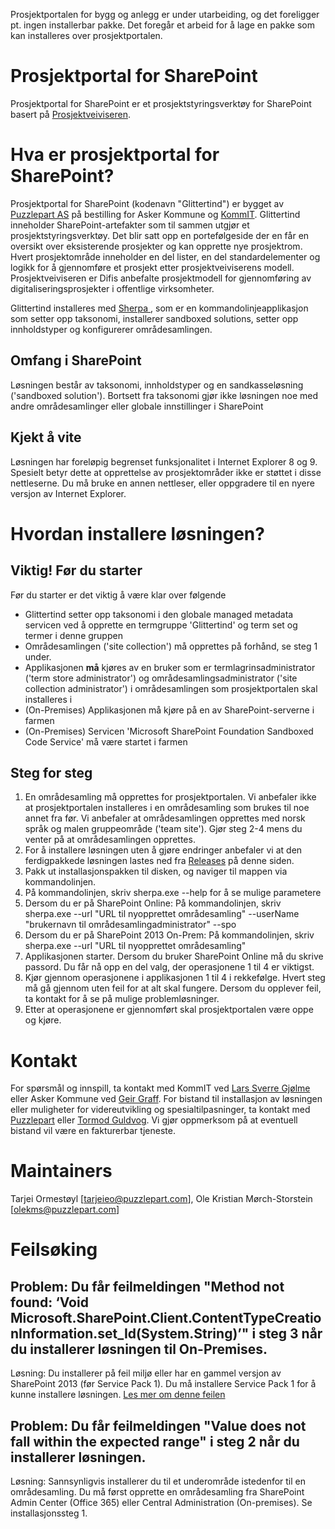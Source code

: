 Prosjektportalen for bygg og anlegg er under utarbeiding, og det foreligger pt. ingen installerbar pakke. Det foregår et arbeid for å lage en pakke som kan installeres over prosjektportalen.

﻿Prosjektportal for SharePoint
=================

Prosjektportal for SharePoint er et prosjektstyringsverktøy for SharePoint basert på <a href="http://prosjektveiviseren.no">Prosjektveiviseren</a>. 

# Hva er prosjektportal for SharePoint?
Prosjektportal for SharePoint (kodenavn "Glittertind") er bygget av <a href="http://www.puzzlepart.com">Puzzlepart AS</a> på bestilling for Asker Kommune og <a href="http://www.ks.no/kommit">KommIT</a>. Glittertind inneholder SharePoint-artefakter som til sammen utgjør et prosjektstyringsverktøy. Det blir satt opp en portefølgeside der en får en oversikt over eksisterende prosjekter og kan opprette nye prosjektrom. Hvert prosjektområde inneholder en del lister, en del standardelementer og logikk for å gjennomføre et prosjekt etter prosjektveiviserens modell. Prosjektveiviseren er Difis anbefalte prosjektmodell for gjennomføring av digitaliseringsprosjekter i offentlige virksomheter.

Glittertind installeres med <a href="https://github.com/sharepoint-sherpa/sherpa">Sherpa </a>, som er en kommandolinjeapplikasjon som setter opp taksonomi, installerer sandboxed solutions, setter opp innholdstyper og konfigurerer områdesamlingen.

## Omfang i SharePoint
Løsningen består av taksonomi, innholdstyper og en sandkasseløsning ('sandboxed solution'). Bortsett fra taksonomi gjør ikke løsningen noe med andre områdesamlinger eller globale innstillinger i SharePoint

## Kjekt å vite
Løsningen har foreløpig begrenset funksjonalitet i Internet Explorer 8 og 9. Spesielt betyr dette at opprettelse av prosjektområder ikke er støttet i disse nettleserne. Du må bruke en annen nettleser, eller oppgradere til en nyere versjon av Internet Explorer.

# Hvordan installere løsningen?
## Viktig! Før du starter
Før du starter er det viktig å være klar over følgende
* Glittertind setter opp taksonomi i den globale managed metadata servicen ved å opprette en termgruppe 'Glittertind' og term set og termer i denne gruppen
* Områdesamlingen ('site collection') må opprettes på forhånd, se steg 1 under.
* Applikasjonen <strong>må</strong> kjøres av en bruker som er termlagrinsadministrator ('term store administrator') og områdesamlingsadministrator ('site collection administrator') i områdesamlingen som prosjektportalen skal installeres i
* (On-Premises) Applikasjonen må kjøre på en av SharePoint-serverne i farmen
* (On-Premises) Servicen 'Microsoft SharePoint Foundation Sandboxed Code Service' må være startet i farmen

## Steg for steg
1. En områdesamling må opprettes for prosjektportalen. Vi anbefaler ikke at prosjektportalen installeres i en områdesamling som brukes til noe annet fra før. Vi anbefaler at områdesamlingen opprettes med norsk språk og malen gruppeområde ('team site'). Gjør steg 2-4 mens du venter på at områdesamlingen opprettes.
2. For å installere løsningen uten å gjøre endringer anbefaler vi at den ferdigpakkede løsningen lastes ned fra <a href="https://github.com/prosjektstotte/sp-prosjektportal/releases">Releases</a> på denne siden. 
3. Pakk ut installasjonspakken til disken, og naviger til mappen via kommandolinjen.
4. På kommandolinjen, skriv sherpa.exe --help for å se mulige parametere
5. Dersom du er på SharePoint Online: På kommandolinjen, skriv sherpa.exe --url "URL til nyopprettet områdesamling" --userName "brukernavn til områdesamlingadministrator" --spo
5. Dersom du er på SharePoint 2013 On-Prem: På kommandolinjen, skriv sherpa.exe --url "URL til nyopprettet områdesamling"
6. Applikasjonen starter. Dersom du bruker SharePoint Online må du skrive passord. Du får nå opp en del valg, der operasjonene 1 til 4 er viktigst.
7. Kjør gjennom operasjonene i applikasjonen 1 til 4 i rekkefølge. Hvert steg må gå gjennom uten feil for at alt skal fungere. Dersom du opplever feil, ta kontakt for å se på mulige problemløsninger.
8. Etter at operasjonene er gjennomført skal prosjektportalen være oppe og kjøre.

# Kontakt
For spørsmål og innspill, ta kontakt med KommIT ved <a href="mailto:lars.sverre.gjolme@ks.no">Lars Sverre Gjølme</a> eller Asker Kommune ved <a href="mailto:Geir.Graff@asker.kommune.no">Geir Graff</a>. For bistand til installasjon av løsningen eller muligheter for videreutvikling og spesialtilpasninger, ta kontakt med <a href="mailto:support@puzzlepart.com">Puzzlepart</a> eller <a href="mailto:tormod.guldvog@puzzlepart.com">Tormod Guldvog</a>. Vi gjør oppmerksom på at eventuell bistand vil være en fakturerbar tjeneste.

# Maintainers
Tarjei Ormestøyl [<a href="mailto:tarjeieo@puzzlepart.com">tarjeieo@puzzlepart.com</a>], 
Ole Kristian Mørch-Storstein [<a href="mailto:olekms@puzzlepart.com">olekms@puzzlepart.com</a>]

# Feilsøking
## Problem: Du får feilmeldingen "Method not found: ‘Void Microsoft.SharePoint.Client.ContentTypeCreationInformation.set_Id(System.String)’" i steg 3 når du installerer løsningen til On-Premises.

Løsning: Du installerer på feil miljø eller har en gammel versjon av SharePoint 2013 (før Service Pack 1). Du må installere Service Pack 1 for å kunne installere løsningen. <a href="http://developeratwar.com/2014/10/you-get-an-exception-occured-method-not-found-void-microsoft-sharepoint-client-conten-ttypecreationinformation-set_idsystem-string">Les mer om denne feilen</a>

## Problem: Du får feilmeldingen "Value does not fall within the expected range" i steg 2 når du installerer løsningen.

Løsning: Sannsynligvis installerer du til et underområde istedenfor til en områdesamling. Du må først opprette en områdesamling fra SharePoint Admin Center (Office 365) eller Central Administration (On-premises). Se installasjonssteg 1.
